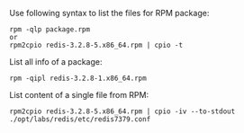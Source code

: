 Use following syntax to list the files for RPM package:

    rpm -qlp package.rpm
    or
    rpm2cpio redis-3.2.8-5.x86_64.rpm | cpio -t

List all info of a package:

    rpm -qipl redis-3.2.8-1.x86_64.rpm

List content of a single file from RPM:

    rpm2cpio redis-3.2.8-5.x86_64.rpm | cpio -iv --to-stdout ./opt/labs/redis/etc/redis7379.conf
